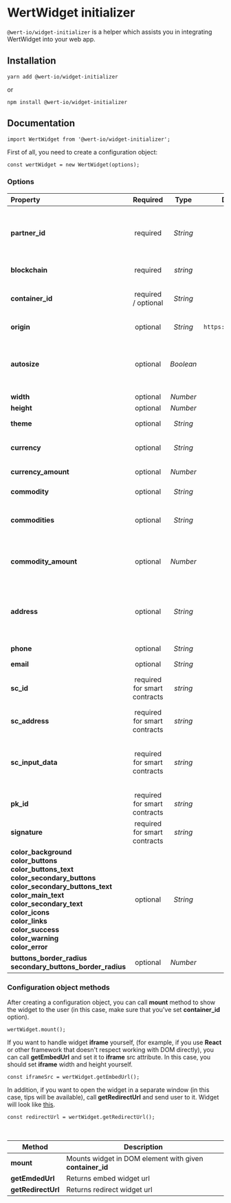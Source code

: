 # WertWidget initializer

`@wert-io/widget-initializer` is a helper which assists you in integrating WertWidget into your web app.

## Installation

```
yarn add @wert-io/widget-initializer
```

or

```
npm install @wert-io/widget-initializer
```

## Documentation

```
import WertWidget from '@wert-io/widget-initializer';
```

First of all, you need to create a configuration object:

```
const wertWidget = new WertWidget(options);
```

### Options

| Property | Required | Type | Default value | Possible value(s) | Description |
| :--- | :---: | :---: | :---: | :---: | --- |
| **partner_id** | required | *String* | | | **partner_id** will be given to you upon your registration as partner. It's required to track your commission and statistics. If you don't have one, [contact us](https://wert.io/for-partners) |
| **blockchain** | required | *string* | `bitcoin`|`bitcoin, ethereum, tezos, polygon`| Blockchain of a selected commodity. |
| **container_id** | required / optional | *String* | | | ID of the parent DOM element of the widget. Required if you want to use the **mount** method. |
| **origin** | optional | *String* | `https://widget.wert.io/` | `https://sandbox.wert.io/` | Required to initialise a widget in the specific environment. |
| **autosize** | optional | *Boolean* | `false` | `true, false` | By default, widget will use 100% of the width and 100% of the height of the parent element. If 'true', width and height options are ignored. |
| **width** | optional | *Number* | | | Fixed widget width, in pixels. |
| **height** | optional | *Number* | | | Fixed widget height, in pixels. |
| **theme** | optional | *String* | | `dark` | Widget will use theme colors as a basis. |
| **currency** | optional | *String* | `USD` | `USD, EUR` | Default currency which will be selected when the widget opens. |
| **currency_amount** | optional | *Number* | | | Default currency amount that can be pre-filled in the widget. |
| **commodity** | optional | *String* | `BTC` | `BTC, ETH, XTZ, MATIC` | Default commodity that will be selected in the widget. |
| **commodities** | optional | *String* | | | Commodities that will be available in the widget. By default, all commodities are present. |
| **commodity_amount** | optional | *Number* | | | Default commodity amount that will be pre-filled in the widget. This option is ignored if **currency_amount** has been set |
| **address** | optional | *String* |`BTC`| | User's wallet address. Address is checked for validity based on the chosen **commodity.** BTC address format  is used by default. If address is invalid, this option is ignored. |
| **phone** | optional | *String* | | +11014321111 | User's phone number. Can be passed with or without + |
| **email** | optional | *String* | | test@test.com | User's email address. |
| **sc_id** | required for smart contracts | *string* | | | Unique ID of the smart contract invocation — uuid4.hex generated on your side. |
| **sc_address** | required for smart contracts | *string* | | | Address of the smart contract where the transaction should be sent. |
| **sc_input_data** | required for smart contracts | *string* | | | Input data to be executed by smart contract, in hex format. For Tezos, it must be Michelson code passed as JSON transformed into hex format. |
| **pk_id** | required for smart contracts | *string* | | | It'a always 'key1' |
| **signature** | required for smart contracts | *string* | | | Signature to sign data for the smart contract execution. [Signature helper](https://www.npmjs.com/package/@wert-io/widget-sc-signer) . |
| **color_background<br>color_buttons<br>color_buttons_text<br>color_secondary_buttons<br>color_secondary_buttons_text<br>color_main_text<br>color_secondary_text<br>color_icons<br>color_links<br>color_success<br>color_warning<br>color_error** | optional | *String* | | | Custom colors of elements |
| **buttons_border_radius<br>secondary_buttons_border_radius** | optional | *Number* | `4` | | Custom radius of elements (in pixels) |

### Configuration object methods

After creating a configuration object, you can call **mount** method to show the widget to the user (in this case, make sure that you've set **container_id** option).

```
wertWidget.mount();
```

If you want to handle widget **iframe** yourself, (for example, if you use **React** or other framework that doesn't respect working with DOM directly), you can call **getEmbedUrl** and set it to **iframe** src attribute. In this case, you should set **iframe** width and height yourself.

```
const iframeSrc = wertWidget.getEmbedUrl();
```

In addition, if you want to open the widget in a separate window (in this case, tips will be available), call **getRedirectUrl** and send user to it. Widget will look like [this](https://widget.wert.io/default/redirect).

```
const redirectUrl = wertWidget.getRedirectUrl();
```

<br>

| Method | Description |
| --- | --- |
| **mount** | Mounts widget in DOM element with given **container_id** |
| **getEmdedUrl** | Returns embed widget url |
| **getRedirectUrl** | Returns redirect widget url |
